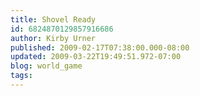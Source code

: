 ```yaml
---
title: Shovel Ready
id: 6824870129857916686
author: Kirby Urner
published: 2009-02-17T07:38:00.000-08:00
updated: 2009-03-22T19:49:51.972-07:00
blog: world_game
tags: 
---
```


